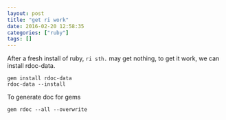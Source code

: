 ```yaml
---
layout: post
title: "get ri work"
date: 2016-02-20 12:58:35
categories: ["ruby"]
tags: []
---
```


After a fresh install of ruby, `ri sth.` may get nothing, to get it work, we
can install rdoc-data.

```
gem install rdoc-data
rdoc-data --install
```

To generate doc for gems

```
gem rdoc --all --overwrite
```
